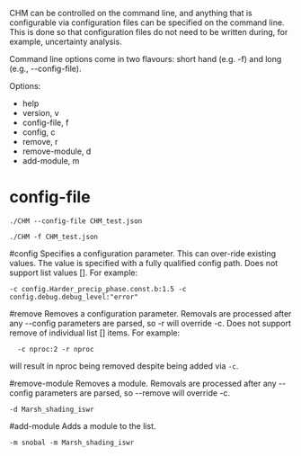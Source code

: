 CHM can be controlled on the command line, and anything that is configurable via configuration files can be specified on the command line. This is done so that configuration files do not need to be written during, for example, uncertainty analysis.

Command line options come in two flavours: short hand (e.g. -f) and long (e.g., --config-file).

Options:
- help
- version, v
- config-file, f 
- config, c
- remove, r
- remove-module, d
- add-module, m             

# config-file
```./CHM --config-file CHM_test.json```

```./CHM -f CHM_test.json```

#config
Specifies a configuration parameter. This can over-ride existing values. The value is specified with a fully qualified config path. Does not support list values []. For example: 
```
-c config.Harder_precip_phase.const.b:1.5 -c config.debug.debug_level:"error"
```

#remove
Removes a configuration parameter. Removals are processed after any --config parameters are parsed, so -r will override -c. Does not support remove of individual list [] items. For example:
```                  
  -c nproc:2 -r nproc
```
will result in nproc being removed despite being added via ```-c```.

#remove-module
Removes a module. Removals are processed after any --config parameters are parsed, so --remove will override -c. 

```
-d Marsh_shading_iswr
```

#add-module
Adds a module to the list.

```
-m snobal -m Marsh_shading_iswr
```